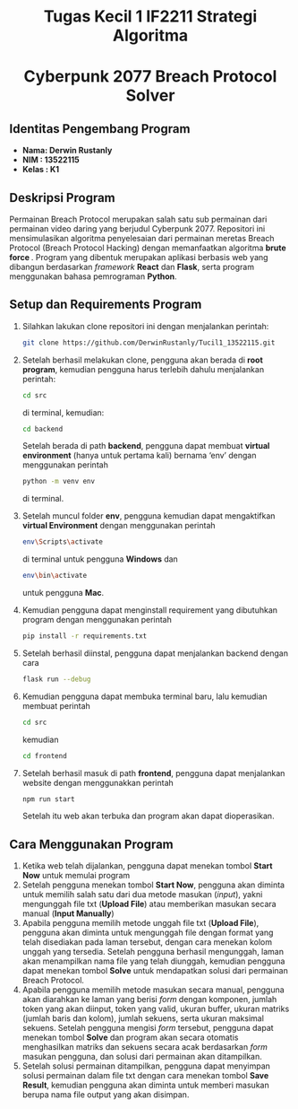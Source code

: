 <h1 align="center"> Tugas Kecil 1 IF2211 Strategi Algoritma</h1>
<h1 align="center">  Cyberpunk 2077 Breach Protocol Solver </h1>

## Identitas Pengembang Program
- **Nama: Derwin Rustanly**
- **NIM : 13522115**
- **Kelas : K1**
## Deskripsi Program
Permainan Breach Protocol merupakan salah satu sub permainan dari permainan video daring yang berjudul Cyberpunk 2077. Repositori ini mensimulasikan algoritma penyelesaian dari permainan meretas Breach Protocol (Breach Protocol Hacking) dengan memanfaatkan algoritma <b> brute force </b>. Program yang dibentuk merupakan aplikasi berbasis web yang dibangun berdasarkan *framework* **React** dan **Flask**, serta program menggunakan bahasa pemrograman **Python**. 


## Setup dan Requirements Program
1. Silahkan lakukan clone repositori ini dengan menjalankan perintah:
    ```bash
    git clone https://github.com/DerwinRustanly/Tucil1_13522115.git  
    ```
2. Setelah berhasil melakukan clone, pengguna akan berada di **root program**, kemudian pengguna harus terlebih dahulu menjalankan perintah:
    ```bash
    cd src
    ```
    di terminal, kemudian:
    ```bash
    cd backend
    ```
    Setelah berada di path **backend**, pengguna dapat membuat **virtual environment** (hanya untuk pertama kali) bernama ‘env’ dengan menggunakan perintah 
    ```bash
    python -m venv env
    ```
    di terminal.

3. Setelah muncul folder **env**, pengguna kemudian dapat mengaktifkan **virtual Environment** dengan menggunakan perintah 
    ```bash
    env\Scripts\activate
    ```
    di terminal untuk pengguna **Windows** dan 
    ```bash
    env\bin\activate
    ```
    untuk pengguna **Mac**.

4. Kemudian pengguna dapat menginstall requirement yang dibutuhkan program dengan menggunakan perintah 
    ```bash
    pip install -r requirements.txt
    ```
5. Setelah berhasil diinstal, pengguna dapat menjalankan backend dengan cara 
    ```bash
    flask run --debug
    ```
6. Kemudian pengguna dapat membuka terminal baru, lalu kemudian membuat perintah 
    ```bash
    cd src
    ```  
    kemudian 
    ```bash
    cd frontend 
    ```
7. Setelah berhasil masuk di path **frontend**, pengguna dapat menjalankan website dengan menggunakkan perintah 
    ```bash
    npm run start
    ```
    Setelah itu web akan terbuka dan program akan dapat dioperasikan.

## Cara Menggunakan Program
1. Ketika web telah dijalankan, pengguna dapat menekan tombol **Start Now** untuk memulai program
2. Setelah pengguna menekan tombol **Start Now**, pengguna akan diminta untuk memilih salah satu dari dua metode masukan (*input*), yakni mengunggah file txt (**Upload File**) atau memberikan masukan secara manual (**Input Manually**)
3. Apabila pengguna memilih metode unggah file txt (**Upload File**), pengguna akan diminta untuk mengunggah file dengan format yang telah disediakan pada laman tersebut, dengan cara menekan kolom unggah yang tersedia. Setelah pengguna berhasil mengunggah, laman akan menampilkan nama file yang telah diunggah, kemudian pengguna dapat menekan tombol **Solve** untuk mendapatkan solusi dari permainan Breach Protocol.
4. Apabila pengguna memilih metode masukan secara manual, pengguna akan diarahkan ke laman yang berisi *form* dengan komponen, jumlah token yang akan diinput, token yang valid, ukuran buffer, ukuran matriks (jumlah baris dan kolom), jumlah sekuens, serta ukuran maksimal sekuens. Setelah pengguna mengisi *form* tersebut, pengguna dapat menekan tombol **Solve** dan program akan secara otomatis menghasilkan matriks dan sekuens secara acak berdasarkan *form* masukan pengguna, dan solusi dari permainan akan ditampilkan.
5. Setelah solusi permainan ditampilkan, pengguna dapat menyimpan solusi permainan dalam file txt dengan cara menekan tombol **Save Result**, kemudian pengguna akan diminta untuk memberi masukan berupa nama file output yang akan disimpan.
